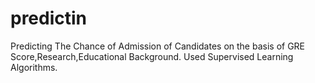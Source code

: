 # predictin
Predicting The Chance of Admission of Candidates on the basis of GRE Score,Research,Educational Background. Used Supervised Learning Algorithms.
